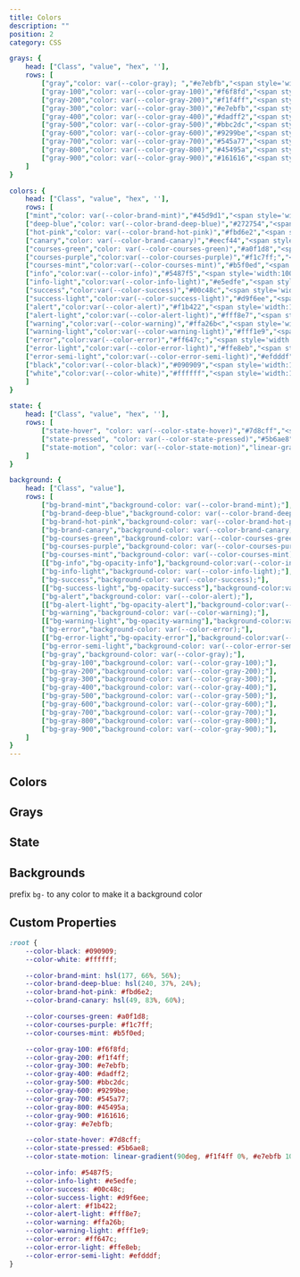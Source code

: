 ```yaml
---
title: Colors
description: ""
position: 2
category: CSS

grays: {
	head: ["Class", "value", "hex", ''],
	rows: [
		["gray","color: var(--color-gray); ","#e7ebfb","<span style='width: 100px; height: 25px; background: #e7ebfb;'></span>"],
		["gray-100","color: var(--color-gray-100)","#f6f8fd","<span style='width: 100px; height: 25px; background: #f6f8fd;'></span>"],
		["gray-200","color: var(--color-gray-200)","#f1f4ff","<span style='width: 100px; height: 25px; background: #f1f4ff;'></span>"],
		["gray-300","color: var(--color-gray-300)","#e7ebfb","<span style='width: 100px; height: 25px; background: #e7ebfb;'></span>"],
		["gray-400","color: var(--color-gray-400)","#dadff2","<span style='width: 100px; height: 25px; background: #dadff2;'></span>"],
		["gray-500","color: var(--color-gray-500)","#bbc2dc","<span style='width: 100px; height: 25px; background: #bbc2dc;'></span>"],
		["gray-600","color: var(--color-gray-600)","#9299be","<span style='width: 100px; height: 25px; background: #9299be;'></span>"],
		["gray-700","color: var(--color-gray-700)","#545a77","<span style='width: 100px; height: 25px; background: #545a77;'></span>"],
		["gray-800","color: var(--color-gray-800)","#45495a","<span style='width: 100px; height: 25px; background: #45495a;'></span>"],
		["gray-900","color: var(--color-gray-900)","#161616","<span style='width: 100px; height: 25px; background: #161616;'></span>"]
	]
}

colors: {
	head: ["Class", "value", "hex", ''],
	rows: [
	["mint","color: var(--color-brand-mint)","#45d9d1","<span style='width: 100px; height: 25px; background: hsl(177, 66%, 56%);'></span>"],
	["deep-blue","color: var(--color-brand-deep-blue)","#272754","<span style='width: 100px; height: 25px; background: hsl(240, 37%, 24%);'></span>"],
	["hot-pink","color: var(--color-brand-hot-pink)","#fbd6e2","<span style='width: 100px; height: 25px; background: #fbd6e2;;'></span>"],
	["canary","color: var(--color-brand-canary)","#eecf44","<span style='width: 100px; height: 25px; background: hsl(49, 83%, 60%);'></span>"],
	["courses-green","color: var(--color-courses-green)","#a0f1d8","<span style='width: 100px; height: 25px; background: #a0f1d8;'></span>"],
	["courses-purple","color:var(--color-courses-purple)","#f1c7ff;","<span style='width:100px;height:25px;background: #f1c7ff;;'></span>"],
	["courses-mint","color:var(--color-courses-mint)","#b5f0ed","<span style='width:100px;height:25px;background: #b5f0ed;'></span>"],
	["info","color:var(--color-info)","#5487f5","<span style='width:100px;height:25px;background: #5487f5;'></span>"],
	["info-light","color:var(--color-info-light)","#e5edfe","<span style='width:100px;height:25px;background: #e5edfe;'></span>"],
	["success","color:var(--color-success)","#00c48c","<span style='width:100px;height:25px;background: #00c48c;'></span>"],
	["success-light","color:var(--color-success-light)","#d9f6ee","<span style='width:100px;height:25px;background: #d9f6ee;'></span>"],
	["alert","color:var(--color-alert)","#f1b422","<span style='width:100px;height:25px;background: #f1b422;'></span>"],
	["alert-light","color:var(--color-alert-light)","#fff8e7","<span style='width:100px;height:25px;background: #fff8e7;'></span>"],
	["warning","color:var(--color-warning)","#ffa26b<","<span style='width:100px;height:25px;background: #ffa26b;'></span>"],
	["warning-light","color:var(--color-warning-light)","#fff1e9","<span style='width:100px;height:25px;background: #fff1e9;'></span>"],
	["error","color:var(--color-error)","#ff647c;","<span style='width:100px;height:25px;background: #ff647c;'></span>"],
	["error-light","color:var(--color-error-light)","#ffe8eb","<span style='width:100px;height:25px;background: #ffe8eb;'></span>"],
	["error-semi-light","color:var(--color-error-semi-light)","#efdddf","<span style='width:100px;height:25px;background: #efdddf;'></span>"],
	["black","color:var(--color-black)","#090909","<span style='width:100px;height:25px;background: #090909;'></span>"],
	["white","color:var(--color-white)","#ffffff","<span style='width:100px;height:25px;background: #fffff;'></span>"],
	]
}

state: {
	head: ["Class", "value", "hex", ''],
	rows: [
		["state-hover", "color: var(--color-state-hover)","#7d8cff","<span style='width:100px;height:25px;background: #7d8cff;'></span>" ],
		["state-pressed", "color: var(--color-state-pressed)","#5b6ae8","<span style='width:100px;height:25px;background: #5b6ae8;'></span>" ],
		["state-motion", "color: var(--color-state-motion)","linear-gradient(90deg, #f1f4ff 0%, #e7ebfb 100%);","<span style='width:100px;height:25px;background: linear-gradient(90deg, #f1f4ff 0%, #e7ebfb 100%);;'></span>" ]
	]
}

background: {
	head: ["Class", "value"],
	rows: [
		["bg-brand-mint","background-color: var(--color-brand-mint);"],
		["bg-brand-deep-blue","background-color: var(--color-brand-deep-blue);"],
		["bg-brand-hot-pink","background-color: var(--color-brand-hot-pink);"],
		["bg-brand-canary","background-color: var(--color-brand-canary);"],
		["bg-courses-green","background-color: var(--color-courses-green);"],
		["bg-courses-purple","background-color: var(--color-courses-purple);"],
		["bg-courses-mint","background-color: var(--color-courses-mint);"],
		[["bg-info","bg-opacity-info"],"background-color:var(--color-info);"],
		["bg-info-light","background-color: var(--color-info-light);"],
		["bg-success","background-color: var(--color-success);"],
		[["bg-success-light","bg-opacity-success"],"background-color:var(--color-success-light);"],
		["bg-alert","background-color: var(--color-alert);"],
		[["bg-alert-light","bg-opacity-alert"],"background-color:var(--color-alert-light);"],
		["bg-warning","background-color: var(--color-warning);"],
		[["bg-warning-light","bg-opacity-warning"],"background-color:var(--color-warning-light);"],
		["bg-error","background-color: var(--color-error);"],
		[["bg-error-light","bg-opacity-error"],"background-color:var(--color-error-light);"],
		["bg-error-semi-light","background-color: var(--color-error-semi-light);"],
		["bg-gray","background-color: var(--color-gray);"],
		["bg-gray-100","background-color: var(--color-gray-100);"],
		["bg-gray-200","background-color: var(--color-gray-200);"],
		["bg-gray-300","background-color: var(--color-gray-300);"],
		["bg-gray-400","background-color: var(--color-gray-400);"],
		["bg-gray-500","background-color: var(--color-gray-500);"],
		["bg-gray-600","background-color: var(--color-gray-600);"],
		["bg-gray-700","background-color: var(--color-gray-700);"],
		["bg-gray-800","background-color: var(--color-gray-800);"],
		["bg-gray-900","background-color: var(--color-gray-900);"],
	]
}
---
```


## Colors

<c-table pn="colors"></c-table>

## Grays

<c-table pn="grays"></c-table>

## State

<c-table pn="state"></c-table>

## Backgrounds

prefix `bg-` to any color to make it a background color

<c-table pn="background"></c-table>

## Custom Properties

```css
:root {
	--color-black: #090909;
	--color-white: #ffffff;

	--color-brand-mint: hsl(177, 66%, 56%);
	--color-brand-deep-blue: hsl(240, 37%, 24%);
	--color-brand-hot-pink: #fbd6e2;
	--color-brand-canary: hsl(49, 83%, 60%);

	--color-courses-green: #a0f1d8;
	--color-courses-purple: #f1c7ff;
	--color-courses-mint: #b5f0ed;

	--color-gray-100: #f6f8fd;
	--color-gray-200: #f1f4ff;
	--color-gray-300: #e7ebfb;
	--color-gray-400: #dadff2;
	--color-gray-500: #bbc2dc;
	--color-gray-600: #9299be;
	--color-gray-700: #545a77;
	--color-gray-800: #45495a;
	--color-gray-900: #161616;
	--color-gray: #e7ebfb;

	--color-state-hover: #7d8cff;
	--color-state-pressed: #5b6ae8;
	--color-state-motion: linear-gradient(90deg, #f1f4ff 0%, #e7ebfb 100%);

	--color-info: #5487f5;
	--color-info-light: #e5edfe;
	--color-success: #00c48c;
	--color-success-light: #d9f6ee;
	--color-alert: #f1b422;
	--color-alert-light: #fff8e7;
	--color-warning: #ffa26b;
	--color-warning-light: #fff1e9;
	--color-error: #ff647c;
	--color-error-light: #ffe8eb;
	--color-error-semi-light: #efdddf;
}
```
